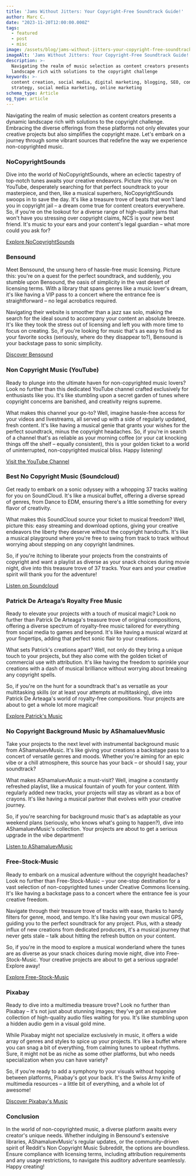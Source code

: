 ```yaml
---
title: 'Jams Without Jitters: Your Copyright-Free Soundtrack Guide!'
author: Marc C.
date: "2023-11-20T12:00:00.000Z"
tags:
  - featured
  - post
  - misc
image: /assets/blog/jams-without-jitters-your-copyright-free-soundtrack-guide-.png
imageAlt: 'Jams Without Jitters: Your Copyright-Free Soundtrack Guide!'
description: >-
  Navigating the realm of music selection as content creators presents a dynamic
  landscape rich with solutions to the copyright challenge
keywords: >-
  content creation, social media, digital marketing, blogging, SEO, content
  strategy, social media marketing, online marketing
schema_type: Article
og_type: article
---
```

Navigating the realm of music selection as content creators presents a dynamic landscape rich with solutions to the copyright challenge. Embracing the diverse offerings from these platforms not only elevates your creative projects but also simplifies the copyright maze. Let's embark on a journey through some vibrant sources that redefine the way we experience non-copyrighted music.

### **NoCopyrightSounds**

Dive into the world of NoCopyrightSounds, where an eclectic tapestry of top-notch tunes awaits your creative endeavors. Picture this: you're on YouTube, desperately searching for that perfect soundtrack to your masterpiece, and then, like a musical superhero, NoCopyrightSounds swoops in to save the day. It's like a treasure trove of beats that won't land you in copyright jail – a dream come true for content creators everywhere. So, if you're on the lookout for a diverse range of high-quality jams that won't have you stressing over copyright claims, NCS is your new best friend. It's music to your ears and your content's legal guardian – what more could you ask for?

[Explore NoCopyrightSounds](https://ncs.io/music)

### **Bensound**

Meet Bensound, the unsung hero of hassle-free music licensing. Picture this: you're on a quest for the perfect soundtrack, and suddenly, you stumble upon Bensound, the oasis of simplicity in the vast desert of licensing terms. With a library that spans genres like a music lover's dream, it's like having a VIP pass to a concert where the entrance fee is straightforward – no legal acrobatics required.

Navigating their website is smoother than a jazz sax solo, making the search for the ideal sound to accompany your content an absolute breeze. It's like they took the stress out of licensing and left you with more time to focus on creating. So, if you're looking for music that's as easy to find as your favorite socks (seriously, where do they disappear to?), Bensound is your backstage pass to sonic simplicity.

[Discover Bensound](https://www.bensound.com/royalty-free-music)

### **Non Copyright Music (YouTube)**

Ready to plunge into the ultimate haven for non-copyrighted music lovers? Look no further than this dedicated YouTube channel crafted exclusively for enthusiasts like you. It's like stumbling upon a secret garden of tunes where copyright concerns are banished, and creativity reigns supreme.

What makes this channel your go-to? Well, imagine hassle-free access for your videos and livestreams, all served up with a side of regularly updated, fresh content. It's like having a musical genie that grants your wishes for the perfect soundtrack, minus the copyright headaches. So, if you're in search of a channel that's as reliable as your morning coffee (or your cat knocking things off the shelf – equally consistent), this is your golden ticket to a world of uninterrupted, non-copyrighted musical bliss. Happy listening!

[Visit the YouTube Channel](https://www.youtube.com/channel/UCkAEjuaeGI1q6GwORXkz19g)

### **Best No Copyright Music (Soundcloud)**

Get ready to embark on a sonic odyssey with a whopping 37 tracks waiting for you on SoundCloud. It's like a musical buffet, offering a diverse spread of genres, from Dance to EDM, ensuring there's a little something for every flavor of creativity.

What makes this SoundCloud source your ticket to musical freedom? Well, picture this: easy streaming and download options, giving your creative endeavors the liberty they deserve without the copyright handcuffs. It's like a musical playground where you're free to swing from track to track without worrying about stepping on any copyright landmines.

So, if you're itching to liberate your projects from the constraints of copyright and want a playlist as diverse as your snack choices during movie night, dive into this treasure trove of 37 tracks. Your ears and your creative spirit will thank you for the adventure!

[Listen on Soundcloud](https://soundcloud.com/best_no_copyright_music)

### **Patrick De Arteaga’s Royalty Free Music**

Ready to elevate your projects with a touch of musical magic? Look no further than Patrick De Arteaga's treasure trove of original compositions, offering a diverse spectrum of royalty-free music tailored for everything from social media to games and beyond. It's like having a musical wizard at your fingertips, adding that perfect sonic flair to your creations.

What sets Patrick's creations apart? Well, not only do they bring a unique touch to your projects, but they also come with the golden ticket of commercial use with attribution. It's like having the freedom to sprinkle your creations with a dash of musical brilliance without worrying about breaking any copyright spells.

So, if you're on the hunt for a soundtrack that's as versatile as your multitasking skills (or at least your attempts at multitasking), dive into Patrick De Arteaga's world of royalty-free compositions. Your projects are about to get a whole lot more magical!

[Explore Patrick's Music](https://patrickdearteaga.com/royalty-free-music/)

### **No Copyright Background Music by AShamaluevMusic**

Take your projects to the next level with instrumental background music from AShamaluevMusic. It's like giving your creations a backstage pass to a concert of versatile genres and moods. Whether you're aiming for an epic vibe or a chill atmosphere, this source has your back – or should I say, your soundtrack?

What makes AShamaluevMusic a must-visit? Well, imagine a constantly refreshed playlist, like a musical fountain of youth for your content. With regularly added new tracks, your projects will stay as vibrant as a box of crayons. It's like having a musical partner that evolves with your creative journey.

So, if you're searching for background music that's as adaptable as your weekend plans (seriously, who knows what's going to happen?), dive into AShamaluevMusic's collection. Your projects are about to get a serious upgrade in the vibe department!

[Listen to AShamaluevMusic](https://www.ashamaluevmusic.com/no-copyright-music)[](https://www.reddit.com/r/noncopyrightmusic/)

### **Free-Stock-Music**

Ready to embark on a musical adventure without the copyright headaches? Look no further than Free-Stock-Music – your one-stop destination for a vast selection of non-copyrighted tunes under Creative Commons licensing. It's like having a backstage pass to a concert where the entrance fee is your creative freedom.

Navigate through their treasure trove of tracks with ease, thanks to handy filters for genre, mood, and tempo. It's like having your own musical GPS, guiding you to the perfect soundtrack for any project. Plus, with a steady influx of new creations from dedicated producers, it's a musical journey that never gets stale – talk about hitting the refresh button on your content.

So, if you're in the mood to explore a musical wonderland where the tunes are as diverse as your snack choices during movie night, dive into Free-Stock-Music. Your creative projects are about to get a serious upgrade! Explore away! 

[Explore Free-Stock-Music](https://www.free-stock-music.com/)

### **Pixabay**

Ready to dive into a multimedia treasure trove? Look no further than Pixabay – it's not just about stunning images; they've got an expansive collection of high-quality audio files waiting for you. It's like stumbling upon a hidden audio gem in a visual gold mine.

While Pixabay might not specialize exclusively in music, it offers a wide array of genres and styles to spice up your projects. It's like a buffet where you can snag a bit of everything, from calming tunes to upbeat rhythms. Sure, it might not be as niche as some other platforms, but who needs specialization when you can have variety?

So, if you're ready to add a symphony to your visuals without hopping between platforms, Pixabay's got your back. It's the Swiss Army knife of multimedia resources – a little bit of everything, and a whole lot of awesome! 

[Discover Pixabay's Music](https://pixabay.com/music/)

### **Conclusion**

In the world of non-copyrighted music, a diverse platform awaits every creator's unique needs. Whether indulging in Bensound's extensive libraries, AShamaluevMusic's regular updates, or the community-driven spirit of Reddit's Non Copyright Music Subreddit, the options are boundless. Ensure compliance with licensing terms, including attribution requirements and any usage restrictions, to navigate this auditory adventure seamlessly. Happy creating!
